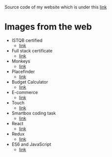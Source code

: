Source code of my website which is under this [link](https://istvan-the-qa.com/)

# Images from the web

- ISTQB certified
    - [link](https://pbs.twimg.com/profile_images/928089986028658688/rDSOpCbC_400x400.jpg)
- Full stack certificate
    - [link](https://codeinstitute.net/wp-content/uploads/2019/08/ico_check_3.png)
- Monkeys
    - [link](https://www.monkees.com/sites/all/themes/twitter_bootstrap/bootstrap/img/monkees-com-header-logo.png)
- Placefinder
    - [link](https://ecdn.teacherspayteachers.com/thumbitem/Place-Mix-Distribution-Mix-of-Marketing-Mix-3312334-1501997563/original-3312334-1.jpg)
- Budget Calculator
    - [link](https://www.haagsehoogvliegers.nl/wp-content/uploads/2019/09/STAP-budget-subsidie-bijscholing-coaching-ontwikkeling-640x400.jpg)
- E-commerce
    - [link](https://www.ceocomputers.com/wp-content/uploads/2019/09/How-to-create-IT-knowledgebase.png)
- Touch
    - [link](https://upload.wikimedia.org/wikipedia/commons/0/01/Touch_Logo.png)
- Smartbox coding task
    - [link](https://thinksmartbox.com/wp/wp-content/uploads/2019/08/smartbox-header.png)
- React
    - [link](https://upload.wikimedia.org/wikipedia/commons/thumb/a/a7/React-icon.svg/1200px-React-icon.svg.png)
- Redux
    - [link](https://miro.medium.com/max/2800/0*U2DmhXYumRyXH6X1.png)
- ES6 and JavaScript
    - [link](https://miro.medium.com/max/840/0*Vbp13RW_9HpRqH6E.png)